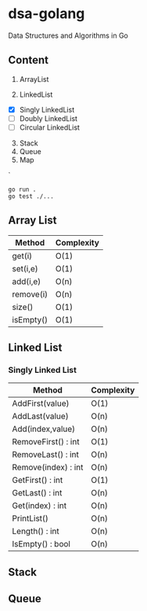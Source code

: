 # dsa-golang
Data Structures and Algorithms in Go

## Content

1. ArrayList

2. LinkedList
-[x] Singly LinkedList
-[ ] Doubly LinkedList
-[ ] Circular LinkedList

3. Stack
3. Queue
3. Map

`
```
go run .
go test ./...
```

## Array List

| **Method** | **Complexity** |
|------------|----------------|
| get(i)     | O(1)           |
| set(i,e)   | O(1)           |
| add(i,e)   | O(n)           |
| remove(i)  | O(n)           |
| size()     | O(1)           |
| isEmpty()  | O(1)           |

## Linked List

### Singly Linked List
| **Method** | **Complexity** |
|------------|----------------|
| AddFirst(value)     | O(1)           |
| AddLast(value)   | O(n)           |
| Add(index,value)   | O(n)           |
| RemoveFirst() : int | O(1)           |
| RemoveLast() : int    | O(n)           |
| Remove(index) : int | O(n)           |
| GetFirst() : int | O(1)           |
| GetLast() : int | O(n)           |
| Get(index) : int | O(n)           |
| PrintList()  | O(n)           |
| Length() : int | O(n)           |
| IsEmpty() : bool  | O(n)           |

## Stack

## Queue
